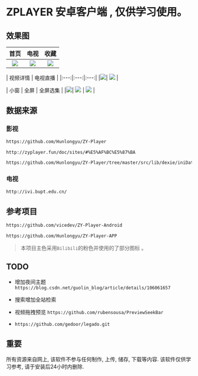 # ZPLAYER 安卓客户端 , 仅供学习使用。

## 效果图

| 首页 | 电视 | 收藏 |
|:---:|:---:|:---:|
|![](https://raw.githubusercontent.com/javakam/zy_client_android/master/screenshot/img_home.png)|![](https://raw.githubusercontent.com/javakam/zy_client_android/master/screenshot/img_tv.png)|![](https://raw.githubusercontent.com/javakam/zy_client_android/master/screenshot/img_collect.png)|

| 视频详情 | 电视直播 |
|:---:|:---:|:---:|
|![](https://raw.githubusercontent.com/javakam/zy_client_android/master/screenshot/img_video_detail.png)| ![](https://raw.githubusercontent.com/javakam/zy_client_android/master/screenshot/img_tv_detail.png) |

| 小窗 | 全屏 | 全屏选集 |
|![](https://raw.githubusercontent.com/javakam/zy_client_android/master/screenshot/img_tiny_window.png)| ![](https://raw.githubusercontent.com/javakam/zy_client_android/master/screenshot/img_video_full.png) | ![](https://raw.githubusercontent.com/javakam/zy_client_android/master/screenshot/img_video_full_list.png) |

## 数据来源

### 影视
```html
https://github.com/Hunlongyu/ZY-Player

http://zyplayer.fun/doc/sites/#%E5%AF%BC%E5%87%BA

https://github.com/Hunlongyu/ZY-Player/tree/master/src/lib/dexie/iniData
```

### 电视
```html
http://ivi.bupt.edu.cn/
```

## 参考项目
```html
https://github.com/vicedev/ZY-Player-Android

https://github.com/Hunlongyu/ZY-Player-APP
```
> 本项目主色采用`Bilibili`的粉色并使用的了部分图标 。

## TODO

- 增加夜间主题 `https://blog.csdn.net/guolin_blog/article/details/106061657`

- 搜索增加全站检索

- 视频拖拽预览 `https://github.com/rubensousa/PreviewSeekBar`

- `https://github.com/gedoor/legado.git`

## 重要

所有资源来自网上, 该软件不参与任何制作, 上传, 储存, 下载等内容. 该软件仅供学习参考, 请于安装后24小时内删除.